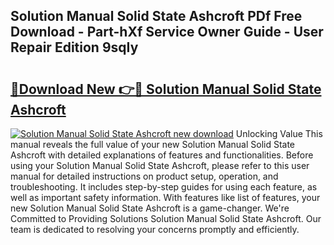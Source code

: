 ## Solution Manual Solid State Ashcroft PDf Free Download - Part-hXf Service Owner Guide - User Repair Edition 9sqIy

# <h2><a href="http://bc59815.oget.top/?id=Solution+Manual+Solid+State+Ashcroft">🔗Download New 👉🔴 Solution Manual Solid State Ashcroft</a></h2>

[![Solution Manual Solid State Ashcroft new download](https://i.imgur.com/5g1atiW.png)](http://bc59815.oget.top/?id=Solution+Manual+Solid+State+Ashcroft)
Unlocking Value This manual reveals the full value of your new Solution Manual Solid State Ashcroft with detailed explanations of features and functionalities. Before using your Solution Manual Solid State Ashcroft, please refer to this user manual for detailed instructions on product setup, operation, and troubleshooting. It includes step-by-step guides for using each feature, as well as important safety information. With features like list of features, your new Solution Manual Solid State Ashcroft is a game-changer. We're Committed to Providing Solutions Solution Manual Solid State Ashcroft. Our team is dedicated to resolving your concerns promptly and efficiently.
